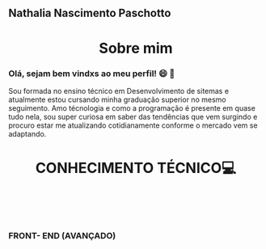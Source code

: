 Nathalia Nascimento Paschotto
-----
<h1 align="center">Sobre mim</h1>



<h3 color = "red">Olá, sejam bem vindxs ao meu perfil! 😄 🚀  </h3>

Sou formada no ensino técnico em Desenvolvimento de sitemas e atualmente estou cursando minha graduação superior no mesmo seguimento.
Amo técnologia e como a programação é presente em quase tudo nela, sou super curiosa em saber das tendências que vem surgindo e procuro estar me atualizando cotidianamente conforme o mercado vem se adaptando.


<H1 align="center">CONHECIMENTO TÉCNICO💻 <H1><br>
<H3><B>FRONT- END (AVANÇADO)<B><H3>

<BR>



